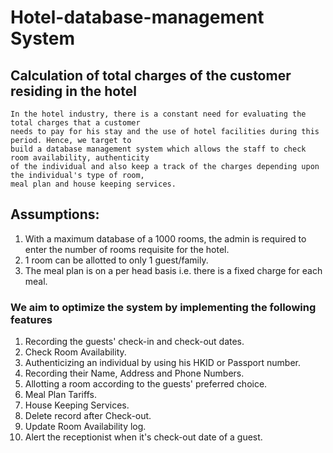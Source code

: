 # Hotel-database-management System
## Calculation of total charges of the customer residing in the hotel
    In the hotel industry, there is a constant need for evaluating the total charges that a customer
    needs to pay for his stay and the use of hotel facilities during this period. Hence, we target to 
    build a database management system which allows the staff to check room availability, authenticity
    of the individual and also keep a track of the charges depending upon the individual's type of room,
    meal plan and house keeping services.
## Assumptions:
1. With a maximum database of a 1000 rooms, the admin is required to enter the number of rooms requisite for the hotel.
2. 1 room can be allotted to only 1 guest/family.
3. The meal plan is on a per head basis i.e. there is a fixed charge for each meal. 

### We aim to optimize the system by implementing the following features
1. Recording the guests' check-in and check-out dates.
2. Check Room Availability.
3. Authenticizing an individual by using his HKID or Passport number.
4. Recording their Name, Address and Phone Numbers.
5. Allotting a room according to the guests' preferred choice.
6. Meal Plan Tariffs.
7. House Keeping Services.
8. Delete record after Check-out.
9. Update Room Availability log.
10. Alert the receptionist when it's check-out date of a guest.
